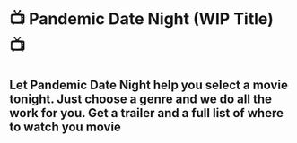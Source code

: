 # :tv: Pandemic Date Night (WIP Title) :tv:

## Let Pandemic Date Night help you select a movie tonight. Just choose a genre and we do all the work for you. Get a trailer and a full list of where to watch you movie
